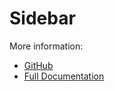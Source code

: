 # Sidebar #

More information:

* [GitHub](https://github.com/bkidwell/music-stream-vote)
* [Full Documentation](README.md)
